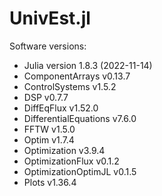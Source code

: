 # UnivEst.jl

Software versions:

-   Julia version 1.8.3 (2022-11-14)
-   ComponentArrays v0.13.7
-   ControlSystems v1.5.2
-   DSP v0.7.7
-   DiffEqFlux v1.52.0
-   DifferentialEquations v7.6.0
-   FFTW v1.5.0
-   Optim v1.7.4
-   Optimization v3.9.4
-   OptimizationFlux v0.1.2
-   OptimizationOptimJL v0.1.5
-   Plots v1.36.4
